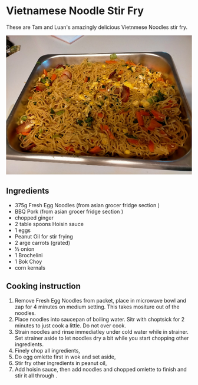 # Vietnamese Noodle Stir Fry

These are Tam and Luan's amazingly delicious Vietnmese Noodles stir fry. 

![Vietnmese Noodles](../.gitbook/assets/Vietnamese-Noodles-Stir-Fry.jpg)

## Ingredients

* 375g Fresh Egg Noodles \(from asian grocer fridge section \)
* BBQ Pork \(from asian grocer fridge section \)
* chopped ginger
* 2 table spoons Hoisin sauce
* 1 eggs 
* Peanut Oil for stir frying
* 2 arge carrots \(grated\)
* ½ onion
* 1 Brochelini
* 1 Bok Choy 
* corn kernals

## Cooking instruction

1. Remove Fresh Egg Noodles from packet, place in microwave bowl and zap for 4 minutes on medium setting. This takes mositure out of the noodles.
2. Place noodles into saucepan of boiling water.   Sitr with choptsick for 2 minutes to just cook a little. Do not over cook.
3. Strain noodles and rinse immediatley under cold water while in strainer.  Set strainer aside to let noodles dry a bit while you start chopping other ingredients.   
4. Finely chop all ingredients, 
5. Do egg omlette first in wok and set aside,
6. Stir fry other ingredients in peanut oil,
7. Add hoisin sauce, then add noodles and chopped omlette to finish and stir it all through .